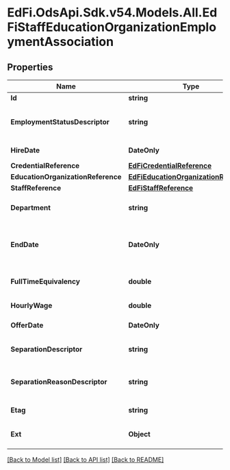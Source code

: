 # EdFi.OdsApi.Sdk.v54.Models.All.EdFiStaffEducationOrganizationEmploymentAssociation

## Properties

Name | Type | Description | Notes
------------ | ------------- | ------------- | -------------
**Id** | **string** |  | [optional] 
**EmploymentStatusDescriptor** | **string** | Reflects the type of employment or contract; for example:        Probationary        Contractual        Substitute/temporary        Tenured or permanent        Volunteer/no contract        ... | 
**HireDate** | **DateOnly** | The month, day, and year on which an individual was hired for a position. | 
**CredentialReference** | [**EdFiCredentialReference**](EdFiCredentialReference.md) |  | [optional] 
**EducationOrganizationReference** | [**EdFiEducationOrganizationReference**](EdFiEducationOrganizationReference.md) |  | 
**StaffReference** | [**EdFiStaffReference**](EdFiStaffReference.md) |  | 
**Department** | **string** | The department or suborganization the employee/contractor is associated with in the EducationOrganization. | [optional] 
**EndDate** | **DateOnly** | The month, day, and year on which a contract between an individual and a governing authority ends or is terminated under the provisions of the contract (or the date on which the agreement is made invalid). | [optional] 
**FullTimeEquivalency** | **double** | The ratio between the hours of work expected in a position and the hours of work normally expected in a full-time position in the same setting. | [optional] 
**HourlyWage** | **double** | Hourly wage associated with the employment position being reported. | [optional] 
**OfferDate** | **DateOnly** | Date at which the staff member was made an official offer for this employment. | [optional] 
**SeparationDescriptor** | **string** | Type of employment separation; for example: Voluntary separation, Involuntary separation,        Mutual agreement        Other, etc. | [optional] 
**SeparationReasonDescriptor** | **string** | Reason for terminating the employment; for example:        Employment in education        Employment outside of education        Retirement        Family/personal relocation        Change of assignment. | [optional] 
**Etag** | **string** | A unique system-generated value that identifies the version of the resource. | [optional] 
**Ext** | **Object** | Extensions to the StaffEducationOrganizationEmploymentAssociation entity. | [optional] 

[[Back to Model list]](../README.md#documentation-for-models) [[Back to API list]](../README.md#documentation-for-api-endpoints) [[Back to README]](../README.md)

